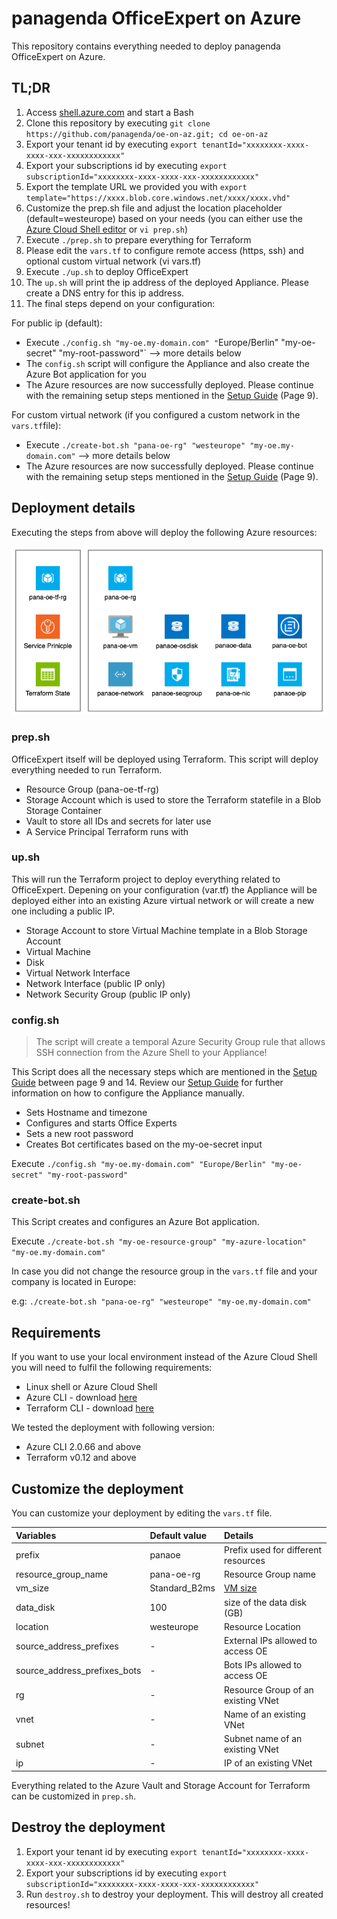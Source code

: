 # panagenda OfficeExpert on Azure

This repository contains everything needed to deploy panagenda OfficeExpert on Azure.

## TL;DR

1. Access [shell.azure.com](https://shell.azure.com/) and start a Bash
2. Clone this repository by executing `git clone https://github.com/panagenda/oe-on-az.git; cd oe-on-az`
3. Export your tenant id by executing `export tenantId="xxxxxxxx-xxxx-xxxx-xxx-xxxxxxxxxxxx"`
4. Export your subscriptions id by executing `export subscriptionId="xxxxxxxx-xxxx-xxxx-xxx-xxxxxxxxxxxx"`
5. Export the template URL we provided you with `export template="https://xxxx.blob.core.windows.net/xxxx/xxxx.vhd"`
6. Customize the prep.sh file and adjust the location placeholder (default=westeurope) based on your needs (you can either use the [Azure Cloud Shell editor](https://docs.microsoft.com/en-us/azure/cloud-shell/using-cloud-shell-editor) or `vi prep.sh`)
7. Execute `./prep.sh` to prepare everything for Terraform
8. Please edit the `vars.tf` to configure remote access (https, ssh) and optional custom virtual network (vi vars.tf)
9. Execute `./up.sh` to deploy OfficeExpert
10. The `up.sh` will print the ip address of the deployed Appliance. Please create a DNS entry for this ip address.
11. The final steps depend on your configuration:

For public ip (default):
* Execute `./config.sh "my-oe.my-domain.com" "`Europe/Berlin" "my-oe-secret" "my-root-password"` --> more details below
* The `config.sh` script will configure the Appliance and also create the Azure Bot application for you
* The Azure resources are now successfully deployed. Please continue with the remaining setup steps mentioned in the [Setup Guide](https://img.panagenda.com/download/OfficeExpert/OfficeExpert_SetupGuide_EN.pdf) (Page 9).

For custom virtual network (if you configured a custom network in the `vars.tf`file):
* Execute `./create-bot.sh "pana-oe-rg" "westeurope" "my-oe.my-domain.com"` --> more details below
* The Azure resources are now successfully deployed. Please continue with the remaining setup steps mentioned in the [Setup Guide](https://img.panagenda.com/download/OfficeExpert/OfficeExpert_SetupGuide_EN.pdf) (Page 9).

## Deployment details

Executing the steps from above will deploy the following Azure resources:

![alt text](azure_deployment.png) 

### prep.sh

OfficeExpert itself will be deployed using Terraform. This script will deploy everything needed to run Terraform.

- Resource Group (pana-oe-tf-rg)
- Storage Account which is used to store the Terraform statefile in a Blob Storage Container
- Vault to store all IDs and secrets for later use
- A Service Principal Terraform runs with

### up.sh

This will run the Terraform project to deploy everything related to OfficeExpert. Depening on your configuration (var.tf) the Appliance will be deployed either into an existing Azure virtual network or will create a new one including a public IP.

- Storage Account to store Virtual Machine template in a Blob Storage Account
- Virtual Machine
- Disk
- Virtual Network Interface
- Network Interface (public IP only)
- Network Security Group (public IP only)

### config.sh

> The script will create a temporal Azure Security Group rule that allows SSH connection from the Azure Shell to your Appliance!

This Script does all the necessary steps which are mentioned in the [Setup Guide](https://img.panagenda.com/download/OfficeExpert/OfficeExpert_SetupGuide_EN.pdf) between page 9 and 14. Review our [Setup Guide](https://img.panagenda.com/download/OfficeExpert/OfficeExpert_SetupGuide_EN.pdf) for further information on how to configure the Appliance manually. 

- Sets Hostname and timezone
- Configures and starts Office Experts
- Sets a new root password
- Creates Bot certificates based on the my-oe-secret input

Execute `./config.sh "my-oe.my-domain.com" "Europe/Berlin" "my-oe-secret" "my-root-password"`

### create-bot.sh

This Script creates and configures an Azure Bot application.  

Execute `./create-bot.sh "my-oe-resource-group" "my-azure-location" "my-oe.my-domain.com"`

In case you did not change the resource group in the `vars.tf` file and your company is located in Europe:

e.g: `./create-bot.sh "pana-oe-rg" "westeurope" "my-oe.my-domain.com"`

## Requirements

If you want to use your local environment instead of the Azure Cloud Shell you will need to fulfil the following requirements:
- Linux shell or Azure Cloud Shell
- Azure CLI - download [here](https://docs.microsoft.com/en-us/cli/azure/install-azure-cli?view=azure-cli-latest)
- Terraform CLI - download [here](https://www.terraform.io/downloads.html)

We tested the deployment with following version:
- Azure CLI 2.0.66 and above
- Terraform v0.12 and above

## Customize the deployment

You can customize your deployment by editing the `vars.tf` file. 

| Variables                    | Default value   | Details                             |
| :--------------------------- | :-------------- | :---------------------------------- | 
| prefix                       | panaoe              | Prefix used for different resources |
| resource_group_name          | pana-oe-rg    | Resource Group name                 |
| vm_size                      | Standard_B2ms   | [VM size](https://docs.microsoft.com/en-us/azure/virtual-machines/linux/sizes-general)                             |
| data_disk                    | 100             | size of the data disk (GB)          |
| location                     | westeurope     | Resource Location                   |
| source_address_prefixes      | -               | External IPs allowed to access OE   |
| source_address_prefixes_bots | -               | Bots IPs allowed to access OE       |
| rg                           | -               | Resource Group of an existing VNet  |
| vnet                         | -               | Name of an existing VNet            |
| subnet                       | -               | Subnet name of an existing VNet     |
| ip                           | -               | IP of an existing VNet              |

Everything related to the Azure Vault and Storage Account for Terraform can be customized in `prep.sh`.

## Destroy the deployment

1. Export your tenant id by executing `export tenantId="xxxxxxxx-xxxx-xxxx-xxx-xxxxxxxxxxxx"`
2. Export your subscriptions id by executing `export subscriptionId="xxxxxxxx-xxxx-xxxx-xxx-xxxxxxxxxxxx"`
3. Run `destroy.sh` to destroy your deployment. This will destroy all created resources!
